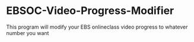 # EBSOC-Video-Progress-Modifier

This program will modify your EBS onlineclass video progress to whatever number you want
